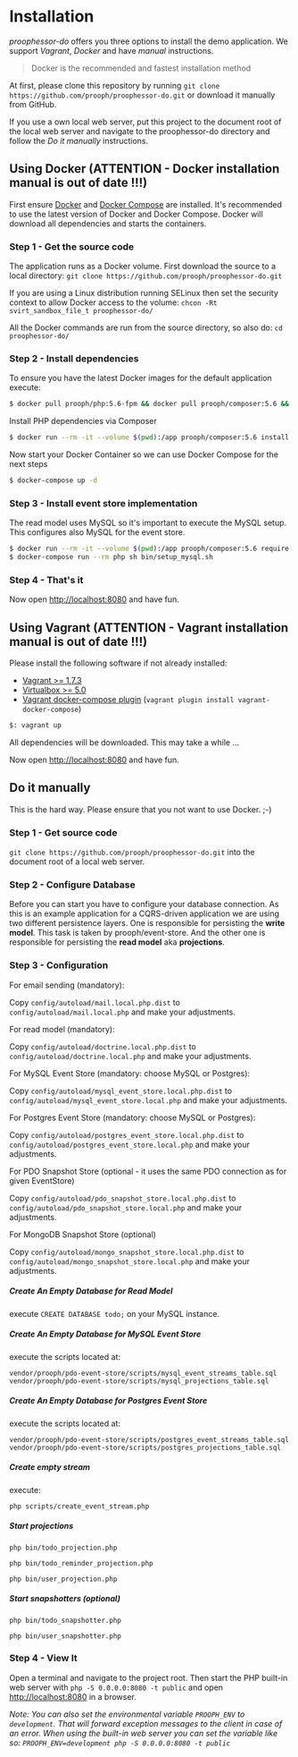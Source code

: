 # Installation
*proophessor-do* offers you three options to install the demo application. We support *Vagrant*, *Docker* and have *manual* 
instructions.

> Docker is the recommended and fastest installation method

At first, please clone this repository by running `git clone https://github.com/prooph/proophessor-do.git` or download 
it manually from GitHub. 

If you use a own local web server, put this project to the document root of the local web 
server and navigate to the proophessor-do directory and follow the *Do it manually* instructions.

## Using Docker (ATTENTION - Docker installation manual is out of date !!!)
First ensure [Docker](https://docs.docker.com/engine/installation/ubuntulinux/) and [Docker Compose](https://docs.docker.com/compose/install/) 
are installed. It's recommended to use the latest version of Docker and Docker Compose. Docker will download all 
dependencies and starts the containers.

### Step 1 - Get the source code
The application runs as a Docker volume. First download the source to a local directory:
`git clone https://github.com/prooph/proophessor-do.git`

If you are using a Linux distribution running SELinux then set the security context to allow Docker access to the volume:
`chcon -Rt svirt_sandbox_file_t proophessor-do/`

All the Docker commands are run from the source directory, so also do:
`cd proophessor-do/`

### Step 2 - Install dependencies

To ensure you have the latest Docker images for the default application execute:

```bash
$ docker pull prooph/php:5.6-fpm && docker pull prooph/composer:5.6 && docker pull prooph/nginx:www
```

Install PHP dependencies via Composer

```bash
$ docker run --rm -it --volume $(pwd):/app prooph/composer:5.6 install -o --prefer-dist
```

Now start your Docker Container so we can use Docker Compose for the next steps

```bash
$ docker-compose up -d
```

### Step 3 - Install event store implementation

The read model uses MySQL so it's important to execute the MySQL setup. This configures also MySQL for the event store.

```bash
$ docker run --rm -it --volume $(pwd):/app prooph/composer:5.6 require prooph/event-store-doctrine-adapter -o --prefer-dist
$ docker-compose run --rm php sh bin/setup_mysql.sh
```

### Step 4 - That's it
Now open [http://localhost:8080](http://localhost:8080/) and have fun.

## Using Vagrant (ATTENTION - Vagrant installation manual is out of date !!!)
Please install the following software if not already installed:

* [Vagrant >= 1.7.3](http://www.vagrantup.com/downloads.html)
* [Virtualbox >= 5.0](https://www.virtualbox.org/wiki/Downloads)
* [Vagrant docker-compose plugin](https://github.com/leighmcculloch/vagrant-docker-compose) (`vagrant plugin install vagrant-docker-compose`)

```bash
$: vagrant up
```

All dependencies will be downloaded. This may take a while ...

Now open [http://localhost:8080](http://localhost:8080/) and have fun.

## Do it manually
This is the hard way. Please ensure that you not want to use Docker. ;-)

### Step 1 - Get source code

`git clone https://github.com/prooph/proophessor-do.git` into the document root of a local web server.

### Step 2 - Configure Database

Before you can start you have to configure your database connection.
As this is an example application for a CQRS-driven application we are using two different persistence layers.
One is responsible for persisting the **write model**. This task is taken by prooph/event-store.
And the other one is responsible for persisting the **read model** aka **projections**.

### Step 3 - Configuration

For email sending (mandatory):

Copy `config/autoload/mail.local.php.dist` to `config/autoload/mail.local.php` and make your adjustments.

For read model (mandatory):

Copy `config/autoload/doctrine.local.php.dist` to `config/autoload/doctrine.local.php` and make your adjustments.

For MySQL Event Store (mandatory: choose MySQL or Postgres):

Copy `config/autoload/mysql_event_store.local.php.dist` to `config/autoload/mysql_event_store.local.php` and make your adjustments.

For Postgres Event Store (mandatory: choose MySQL or Postgres):

Copy `config/autoload/postgres_event_store.local.php.dist` to `config/autoload/postgres_event_store.local.php` and make your adjustments.

For PDO Snapshot Store (optional - it uses the same PDO connection as for given EventStore)

Copy `config/autoload/pdo_snapshot_store.local.php.dist` to `config/autoload/pdo_snapshot_store.local.php` and make your adjustments.

For MongoDB Snapshot Store (optional)

Copy `config/autoload/mongo_snapshot_store.local.php.dist` to `config/autoload/mongo_snapshot_store.local.php` and make your adjustments.

##### Create An Empty Database for Read Model

execute `CREATE DATABASE todo;` on your MySQL instance.

##### Create An Empty Database for MySQL Event Store

execute the scripts located at:

`vendor/prooph/pdo-event-store/scripts/mysql_event_streams_table.sql`
`vendor/prooph/pdo-event-store/scripts/mysql_projections_table.sql`

##### Create An Empty Database for Postgres Event Store

execute the scripts located at:

`vendor/prooph/pdo-event-store/scripts/postgres_event_streams_table.sql`
`vendor/prooph/pdo-event-store/scripts/postgres_projections_table.sql`

##### Create empty stream

execute:

`php scripts/create_event_stream.php`

##### Start projections

`php bin/todo_projection.php`

`php bin/todo_reminder_projection.php`

`php bin/user_projection.php`

##### Start snapshotters (optional)

`php bin/todo_snapshotter.php`

`php bin/user_snapshotter.php`

### Step 4 - View It

Open a terminal and navigate to the project root. Then start the PHP built-in web server with `php -S 0.0.0.0:8080 -t public`
and open [http://localhost:8080](http://localhost:8080/) in a browser.

*Note: You can also set the environmental variable `PROOPH_ENV` to `development`. That will forward exception messages to the client in case of an error.
When using the built-in web server you can set the variable like so: `PROOPH_ENV=development php -S 0.0.0.0:8080 -t public`*
